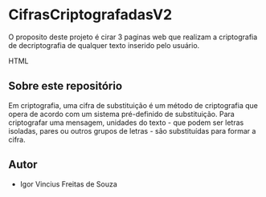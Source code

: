 

# CifrasCriptografadasV2
O proposito deste projeto é cirar 3 paginas web que realizam a criptografia de decriptografia de qualquer texto inserido pelo usuário.


HTML
## Sobre este repositório

Em criptografia, uma cifra de substituição é um método de criptografia que opera de acordo com um sistema pré-definido de substituição. Para criptografar uma mensagem, unidades do texto - que podem ser letras isoladas, pares ou outros grupos de letras - são substituídas para formar a cifra.

## Autor

* Igor Vincius Freitas de Souza
